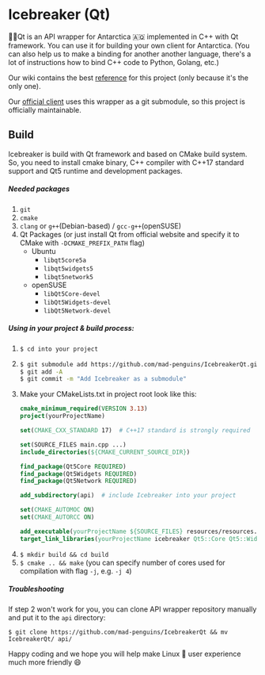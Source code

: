 # Icebreaker (Qt)

:ice_cube::ship:Qt is an API wrapper for Antarctica :antarctica: implemented in C++ with Qt framework.
You can use it for building your own client for Antarctica. (You can also help us to make a binding for another another language, there's a lot of instructions how to bind C++ code to Python, Golang, etc.)

Our wiki contains the best [reference](https://github.com/mad-penguins/IcebreakerQt/wiki/) for this project (only because it's the only one).

Our [official client](https://github.com/mad-penguins/Antarctica) uses this wrapper as a git submodule, so this project is officially maintainable.

## Build
Icebreaker is build with Qt framework and based on CMake build system.
So, you need to install cmake binary, C++ compiler with C++17 standard support and Qt5 runtime and development packages.

##### Needed packages
1. `git`
2. `cmake`
3. `clang` or `g++`(Debian-based) / `gcc-g++`(openSUSE)
4.  Qt Packages (or just install Qt from official website and specify it to CMake with `-DCMAKE_PREFIX_PATH` flag)
    - Ubuntu
        - `libqt5core5a`
        - `libqt5widgets5`
        - `libqt5network5`
    - openSUSE
        - `libQt5Core-devel`
        - `libQt5Widgets-devel`
        - `libQt5Network-devel`

##### Using in your project & build process:
1. `$ cd into your project`
2. ```bash
   $ git submodule add https://github.com/mad-penguins/IcebreakerQt.git
   $ git add -A
   $ git commit -m "Add Icebreaker as a submodule"
   ```
3. Make your CMakeLists.txt in project root look like this:
   ```cmake
   cmake_minimum_required(VERSION 3.13)
   project(yourProjectName)

   set(CMAKE_CXX_STANDARD 17)  # C++17 standard is strongly required

   set(SOURCE_FILES main.cpp ...)
   include_directories(${CMAKE_CURRENT_SOURCE_DIR})

   find_package(Qt5Core REQUIRED)
   find_package(Qt5Widgets REQUIRED)
   find_package(Qt5Network REQUIRED)

   add_subdirectory(api)  # include Icebreaker into your project

   set(CMAKE_AUTOMOC ON)
   set(CMAKE_AUTORCC ON)

   add_executable(yourProjectName ${SOURCE_FILES} resources/resources.qrc)
   target_link_libraries(yourProjectName icebreaker Qt5::Core Qt5::Widgets Qt5::Network)  # link the Icebreaker to your binary 
   ```
4. `$ mkdir build && cd build`
5. `$ cmake .. && make` (you can specify number of cores used for compilation with flag `-j`, e.g. `-j 4`)

##### Troubleshooting
If step 2 won't  work for you, you can clone API wrapper repository manually and put it to the `api` directory:

`$ git clone https://github.com/mad-penguins/IcebreakerQt && mv IcebreakerQt/ api/`


Happy coding and we hope you will help make Linux :penguin: user experience much more friendly :smile:
